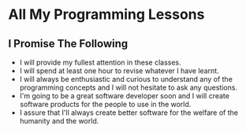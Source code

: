 # All My Programming Lessons

## I Promise The Following 

-  I will provide my fullest attention in these classes. 
- I will spend at least one hour to revise whatever I have learnt. 
- I will always be enthusiastic and curious to understand any of the programming concepts and I will not hesitate to ask any questions.
- I'm going to be a great software developer soon and I will create software products for the people to use in the world. 
- I assure that I'll always create better software for the welfare of the humanity and the world.